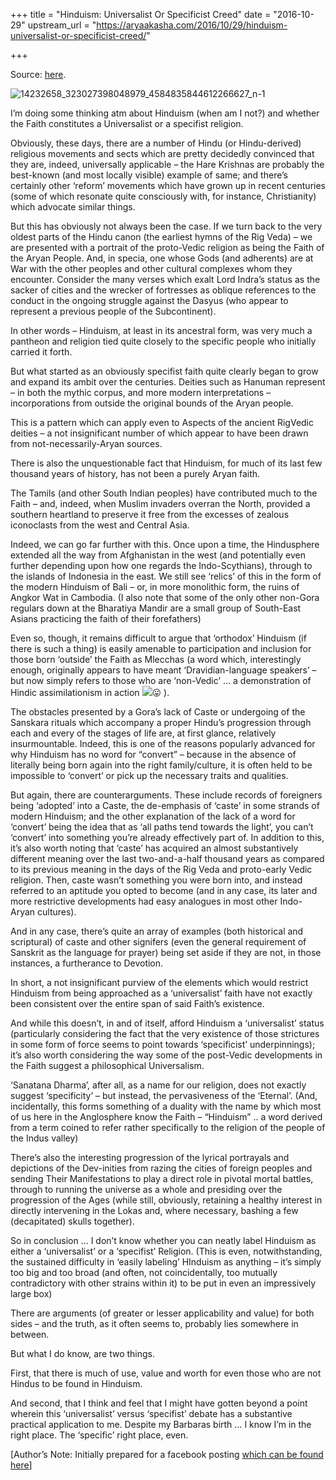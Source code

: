 +++
title = "Hinduism: Universalist Or Specificist Creed"
date = "2016-10-29"
upstream_url = "https://aryaakasha.com/2016/10/29/hinduism-universalist-or-specificist-creed/"

+++

Source: [here](https://aryaakasha.com/2016/10/29/hinduism-universalist-or-specificist-creed/).

![14232658_323027398048979_4584835844612266627_n-1](https://aryaakasha.files.wordpress.com/2016/10/14232658_323027398048979_4584835844612266627_n-1.jpg?w=676)

I’m doing some thinking atm about Hinduism (when am I not?) and whether the Faith constitutes a Universalist or a specifist religion.

Obviously, these days, there are a number of Hindu (or Hindu-derived) religious movements and sects which are pretty decidedly convinced that they are, indeed, universally applicable – the Hare Krishnas are probably the best-known (and most locally visible) example of same; and there’s certainly other ‘reform’ movements which have grown up in recent centuries (some of which resonate quite consciously with, for instance, Christianity) which advocate similar things.

But this has obviously not always been the case. If we turn back to the very oldest parts of the Hindu canon (the earliest hymns of the Rig Veda) – we are presented with a portrait of the proto-Vedic religion as being the Faith of the Aryan People. And, in specia, one whose Gods (and adherents) are at War with the other peoples and other cultural complexes whom they encounter. Consider the many verses which exalt Lord Indra’s status as the sacker of cities and the wrecker of fortresses as oblique references to the conduct in the ongoing struggle against the Dasyus (who appear to represent a previous people of the Subcontinent).

In other words – Hinduism, at least in its ancestral form, was very much a pantheon and religion tied quite closely to the specific people who initially carried it forth.

But what started as an obviously specifist faith quite clearly began to grow and expand its ambit over the centuries. Deities such as Hanuman represent – in both the mythic corpus, and more modern interpretations – incorporations from outside the original bounds of the Aryan people.

This is a pattern which can apply even to Aspects of the ancient RigVedic deities – a not insignificant number of which appear to have been drawn from not-necessarily-Aryan sources.

There is also the unquestionable fact that Hinduism, for much of its last few thousand years of history, has not been a purely Aryan faith.

The Tamils (and other South Indian peoples) have contributed much to the Faith – and, indeed, when Muslim invaders overran the North, provided a southern heartland to preserve it free from the excesses of zealous iconoclasts from the west and Central Asia.

Indeed, we can go far further with this. Once upon a time, the Hindusphere extended all the way from Afghanistan in the west (and potentially even further depending upon how one regards the Indo-Scythians), through to the islands of Indonesia in the east. We still see ‘relics’ of this in the form of the modern Hinduism of Bali – or, in more monolithic form, the ruins of Angkor Wat in Cambodia. (I also note that some of the only other non-Gora regulars down at the Bharatiya Mandir are a small group of South-East Asians practicing the faith of their forefathers)

Even so, though, it remains difficult to argue that ‘orthodox’ Hinduism (if there is such a thing) is easily amenable to participation and inclusion for those born ‘outside’ the Faith as Mlecchas (a word which, interestingly enough, originally appears to have meant ‘Dravidian-language speakers’ – but now simply refers to those who are ‘non-Vedic’ … a demonstration of Hindic assimilationism in action ![](https://www.facebook.com/images/emoji.php/v5/f9f/1/16/1f61b.png)😛 ).

The obstacles presented by a Gora’s lack of Caste or undergoing of the Sanskara rituals which accompany a proper Hindu’s progression through each and every of the stages of life are, at first glance, relatively insurmountable. Indeed, this is one of the reasons popularly advanced for why Hinduism has no word for “convert” – because in the absence of literally being born again into the right family/culture, it is often held to be impossible to ‘convert’ or pick up the necessary traits and qualities.

But again, there are counterarguments. These include records of foreigners being ‘adopted’ into a Caste, the de-emphasis of ‘caste’ in some strands of modern Hinduism; and the other explanation of the lack of a word for ‘convert’ being the idea that as ‘all paths tend towards the light’, you can’t ‘convert’ into something you’re already effectively part of. In addition to this, it’s also worth noting that ‘caste’ has acquired an almost substantively different meaning over the last two-and-a-half thousand years as compared to its previous meaning in the days of the Rig Veda and proto-early Vedic religion. Then, caste wasn’t something you were born into, and instead referred to an aptitude you opted to become (and in any case, its later and more restrictive developments had easy analogues in most other Indo-Aryan cultures).

And in any case, there’s quite an array of examples (both historical and scriptural) of caste and other signifers (even the general requirement of Sanskrit as the language for prayer) being set aside if they are not, in those instances, a furtherance to Devotion.

In short, a not insignificant purview of the elements which would restrict Hinduism from being approached as a ‘universalist’ faith have not exactly been consistent over the entire span of said Faith’s existence.

And while this doesn’t, in and of itself, afford Hinduism a ‘universalist’ status (particularly considering the fact that the very existence of those strictures in some form of force seems to point towards ‘specificist’ underpinnings); it’s also worth considering the way some of the post-Vedic developments in the Faith suggest a philosophical Universalism.

‘Sanatana Dharma’, after all, as a name for our religion, does not exactly suggest ‘specificity’ – but instead, the pervasiveness of the ‘Eternal’. (And, incidentally, this forms something of a duality with the name by which most of us here in the Anglosphere know the Faith – “Hinduism” .. a word derived from a term coined to refer rather specifically to the religion of the people of the Indus valley)

There’s also the interesting progression of the lyrical portrayals and depictions of the Dev-inities from razing the cities of foreign peoples and sending Their Manifestations to play a direct role in pivotal mortal battles, through to running the universe as a whole and presiding over the progression of the Ages (while still, obviously, retaining a healthy interest in directly intervening in the Lokas and, where necessary, bashing a few (decapitated) skulls together).

So in conclusion … I don’t know whether you can neatly label Hinduism as either a ‘universalist’ or a ‘specifist’ Religion. (This is even, notwithstanding, the sustained difficulty in ‘easily labeling’ HInduism as anything – it’s simply too big and too broad (and often, not coincidentally, too mutually contradictory with other strains within it) to be put in even an impressively large box)

There are arguments (of greater or lesser applicability and value) for both sides – and the truth, as it often seems to, probably lies somewhere in between.

But what I do know, are two things.

First, that there is much of use, value and worth for even those who are not Hindus to be found in Hinduism.

And second, that I think and feel that I might have gotten beyond a point wherein this ‘universalist’ versus ‘specifist’ debate has a substantive practical application to me. Despite my Barbaras birth … I know I’m in the right place. The ‘specific’ right place, even.

\[Author’s Note: Initially prepared for a facebook posting [which can be found here](https://www.facebook.com/curwen.rolinson/posts/10157625793445574?ref=notif&notif_t=like&notif_id=1477463854301006)\]